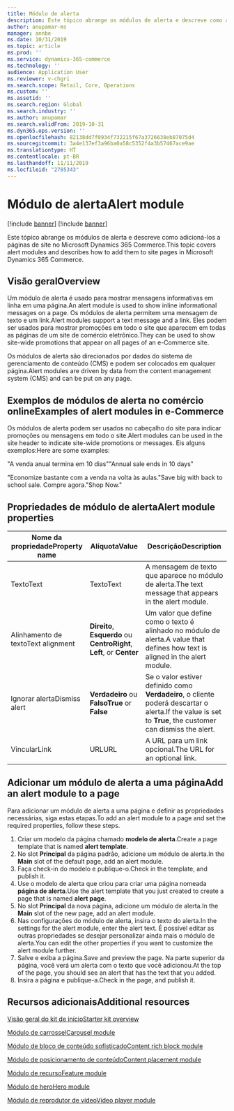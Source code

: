 ```yaml
---
title: Módulo de alerta
description: Este tópico abrange os módulos de alerta e descreve como adicioná-los a páginas de site no Microsoft Dynamics 365 Commerce.
author: anupamar-ms
manager: annbe
ms.date: 10/31/2019
ms.topic: article
ms.prod: ''
ms.service: dynamics-365-commerce
ms.technology: ''
audience: Application User
ms.reviewer: v-chgri
ms.search.scope: Retail, Core, Operations
ms.custom: ''
ms.assetid: ''
ms.search.region: Global
ms.search.industry: ''
ms.author: anupamar
ms.search.validFrom: 2019-10-31
ms.dyn365.ops.version: ''
ms.openlocfilehash: 82138dd7f0934f732215f67a3726638eb87075d4
ms.sourcegitcommit: 3a4e137ef3a96ba0a58c5352f4a3b57467ace9ae
ms.translationtype: HT
ms.contentlocale: pt-BR
ms.lasthandoff: 11/11/2019
ms.locfileid: "2785343"
---
```

# <a name="alert-module"></a><span data-ttu-id="a4dd3-103">Módulo de alerta</span><span class="sxs-lookup"><span data-stu-id="a4dd3-103">Alert module</span></span>

[!include [banner](includes/preview-banner.md)]
[!include [banner](includes/banner.md)]

<span data-ttu-id="a4dd3-104">Este tópico abrange os módulos de alerta e descreve como adicioná-los a páginas de site no Microsoft Dynamics 365 Commerce.</span><span class="sxs-lookup"><span data-stu-id="a4dd3-104">This topic covers alert modules and describes how to add them to site pages in Microsoft Dynamics 365 Commerce.</span></span>

## <a name="overview"></a><span data-ttu-id="a4dd3-105">Visão geral</span><span class="sxs-lookup"><span data-stu-id="a4dd3-105">Overview</span></span>

<span data-ttu-id="a4dd3-106">Um módulo de alerta é usado para mostrar mensagens informativas em linha em uma página.</span><span class="sxs-lookup"><span data-stu-id="a4dd3-106">An alert module is used to show inline informational messages on a page.</span></span> <span data-ttu-id="a4dd3-107">Os módulos de alerta permitem uma mensagem de texto e um link.</span><span class="sxs-lookup"><span data-stu-id="a4dd3-107">Alert modules support a text message and a link.</span></span> <span data-ttu-id="a4dd3-108">Eles podem ser usados para mostrar promoções em todo o site que aparecem em todas as páginas de um site de comércio eletrônico.</span><span class="sxs-lookup"><span data-stu-id="a4dd3-108">They can be used to show site-wide promotions that appear on all pages of an e-Commerce site.</span></span> 

<span data-ttu-id="a4dd3-109">Os módulos de alerta são direcionados por dados do sistema de gerenciamento de conteúdo (CMS) e podem ser colocados em qualquer página.</span><span class="sxs-lookup"><span data-stu-id="a4dd3-109">Alert modules are driven by data from the content management system (CMS) and can be put on any page.</span></span>

## <a name="examples-of-alert-modules-in-e-commerce"></a><span data-ttu-id="a4dd3-110">Exemplos de módulos de alerta no comércio online</span><span class="sxs-lookup"><span data-stu-id="a4dd3-110">Examples of alert modules in e-Commerce</span></span>

<span data-ttu-id="a4dd3-111">Os módulos de alerta podem ser usados no cabeçalho do site para indicar promoções ou mensagens em todo o site.</span><span class="sxs-lookup"><span data-stu-id="a4dd3-111">Alert modules can be used in the site header to indicate site-wide promotions or messages.</span></span> <span data-ttu-id="a4dd3-112">Eis alguns exemplos:</span><span class="sxs-lookup"><span data-stu-id="a4dd3-112">Here are some examples:</span></span>

<span data-ttu-id="a4dd3-113">"A venda anual termina em 10 dias"</span><span class="sxs-lookup"><span data-stu-id="a4dd3-113">"Annual sale ends in 10 days"</span></span>

<span data-ttu-id="a4dd3-114">"Economize bastante com a venda na volta às aulas.</span><span class="sxs-lookup"><span data-stu-id="a4dd3-114">"Save big with back to school sale.</span></span> <span data-ttu-id="a4dd3-115">Compre agora."</span><span class="sxs-lookup"><span data-stu-id="a4dd3-115">Shop Now."</span></span>

## <a name="alert-module-properties"></a><span data-ttu-id="a4dd3-116">Propriedades de módulo de alerta</span><span class="sxs-lookup"><span data-stu-id="a4dd3-116">Alert module properties</span></span>

| <span data-ttu-id="a4dd3-117">Nome da propriedade</span><span class="sxs-lookup"><span data-stu-id="a4dd3-117">Property name</span></span>  | <span data-ttu-id="a4dd3-118">Alíquota</span><span class="sxs-lookup"><span data-stu-id="a4dd3-118">Value</span></span>                              | <span data-ttu-id="a4dd3-119">Descrição</span><span class="sxs-lookup"><span data-stu-id="a4dd3-119">Description</span></span> |
|----------------|------------------------------------|-------------|
| <span data-ttu-id="a4dd3-120">Texto</span><span class="sxs-lookup"><span data-stu-id="a4dd3-120">Text</span></span>           | <span data-ttu-id="a4dd3-121">Texto</span><span class="sxs-lookup"><span data-stu-id="a4dd3-121">Text</span></span>                               | <span data-ttu-id="a4dd3-122">A mensagem de texto que aparece no módulo de alerta.</span><span class="sxs-lookup"><span data-stu-id="a4dd3-122">The text message that appears in the alert module.</span></span> |
| <span data-ttu-id="a4dd3-123">Alinhamento de texto</span><span class="sxs-lookup"><span data-stu-id="a4dd3-123">Text alignment</span></span> | <span data-ttu-id="a4dd3-124">**Direito**, **Esquerdo** ou **Centro**</span><span class="sxs-lookup"><span data-stu-id="a4dd3-124">**Right**, **Left**, or **Center**</span></span> | <span data-ttu-id="a4dd3-125">Um valor que define como o texto é alinhado no módulo de alerta.</span><span class="sxs-lookup"><span data-stu-id="a4dd3-125">A value that defines how text is aligned in the alert module.</span></span> |
| <span data-ttu-id="a4dd3-126">Ignorar alerta</span><span class="sxs-lookup"><span data-stu-id="a4dd3-126">Dismiss alert</span></span>  | <span data-ttu-id="a4dd3-127">**Verdadeiro** ou **Falso**</span><span class="sxs-lookup"><span data-stu-id="a4dd3-127">**True** or **False**</span></span>              | <span data-ttu-id="a4dd3-128">Se o valor estiver definido como **Verdadeiro**, o cliente poderá descartar o alerta.</span><span class="sxs-lookup"><span data-stu-id="a4dd3-128">If the value is set to **True**, the customer can dismiss the alert.</span></span> |
| <span data-ttu-id="a4dd3-129">Vincular</span><span class="sxs-lookup"><span data-stu-id="a4dd3-129">Link</span></span>           | <span data-ttu-id="a4dd3-130">URL</span><span class="sxs-lookup"><span data-stu-id="a4dd3-130">URL</span></span>                                | <span data-ttu-id="a4dd3-131">A URL para um link opcional.</span><span class="sxs-lookup"><span data-stu-id="a4dd3-131">The URL for an optional link.</span></span> |

## <a name="add-an-alert-module-to-a-page"></a><span data-ttu-id="a4dd3-132">Adicionar um módulo de alerta a uma página</span><span class="sxs-lookup"><span data-stu-id="a4dd3-132">Add an alert module to a page</span></span> 

<span data-ttu-id="a4dd3-133">Para adicionar um módulo de alerta a uma página e definir as propriedades necessárias, siga estas etapas.</span><span class="sxs-lookup"><span data-stu-id="a4dd3-133">To add an alert module to a page and set the required properties, follow these steps.</span></span>

1. <span data-ttu-id="a4dd3-134">Criar um modelo da página chamado **modelo de alerta**.</span><span class="sxs-lookup"><span data-stu-id="a4dd3-134">Create a page template that is named **alert template**.</span></span>
1. <span data-ttu-id="a4dd3-135">No slot **Principal** da página padrão, adicione um módulo de alerta.</span><span class="sxs-lookup"><span data-stu-id="a4dd3-135">In the **Main** slot of the default page, add an alert module.</span></span>
1. <span data-ttu-id="a4dd3-136">Faça check-in do modelo e publique-o.</span><span class="sxs-lookup"><span data-stu-id="a4dd3-136">Check in the template, and publish it.</span></span> 
1. <span data-ttu-id="a4dd3-137">Use o modelo de alerta que criou para criar uma página nomeada **página de alerta**.</span><span class="sxs-lookup"><span data-stu-id="a4dd3-137">Use the alert template that you just created to create a page that is named **alert page**.</span></span> 
1. <span data-ttu-id="a4dd3-138">No slot **Principal** da nova página, adicione um módulo de alerta.</span><span class="sxs-lookup"><span data-stu-id="a4dd3-138">In the **Main** slot of the new page, add an alert module.</span></span>
1. <span data-ttu-id="a4dd3-139">Nas configurações do módulo de alerta, insira o texto do alerta.</span><span class="sxs-lookup"><span data-stu-id="a4dd3-139">In the settings for the alert module, enter the alert text.</span></span> <span data-ttu-id="a4dd3-140">É possível editar as outras propriedades se desejar personalizar ainda mais o módulo de alerta.</span><span class="sxs-lookup"><span data-stu-id="a4dd3-140">You can edit the other properties if you want to customize the alert module further.</span></span>
1. <span data-ttu-id="a4dd3-141">Salve e exiba a página.</span><span class="sxs-lookup"><span data-stu-id="a4dd3-141">Save and preview the page.</span></span> <span data-ttu-id="a4dd3-142">Na parte superior da página, você verá um alerta com o texto que você adicionou.</span><span class="sxs-lookup"><span data-stu-id="a4dd3-142">At the top of the page, you should see an alert that has the text that you added.</span></span>
1. <span data-ttu-id="a4dd3-143">Insira a página e publique-a.</span><span class="sxs-lookup"><span data-stu-id="a4dd3-143">Check in the page, and publish it.</span></span> 

## <a name="additional-resources"></a><span data-ttu-id="a4dd3-144">Recursos adicionais</span><span class="sxs-lookup"><span data-stu-id="a4dd3-144">Additional resources</span></span>

[<span data-ttu-id="a4dd3-145">Visão geral do kit de início</span><span class="sxs-lookup"><span data-stu-id="a4dd3-145">Starter kit overview</span></span>](starter-kit-overview.md)

[<span data-ttu-id="a4dd3-146">Módulo de carrossel</span><span class="sxs-lookup"><span data-stu-id="a4dd3-146">Carousel module</span></span>](add-carousel.md)

[<span data-ttu-id="a4dd3-147">Módulo de bloco de conteúdo sofisticado</span><span class="sxs-lookup"><span data-stu-id="a4dd3-147">Content rich block module</span></span>](add-content-rich-block.md)

[<span data-ttu-id="a4dd3-148">Módulo de posicionamento de conteúdo</span><span class="sxs-lookup"><span data-stu-id="a4dd3-148">Content placement module</span></span>](add-content-placement-modules.md)

[<span data-ttu-id="a4dd3-149">Módulo de recurso</span><span class="sxs-lookup"><span data-stu-id="a4dd3-149">Feature module</span></span>](add-feature-module.md)

[<span data-ttu-id="a4dd3-150">Módulo de hero</span><span class="sxs-lookup"><span data-stu-id="a4dd3-150">Hero module</span></span>](add-hero-module.md)

[<span data-ttu-id="a4dd3-151">Módulo de reprodutor de vídeo</span><span class="sxs-lookup"><span data-stu-id="a4dd3-151">Video player module</span></span>](add-video-player.md)
